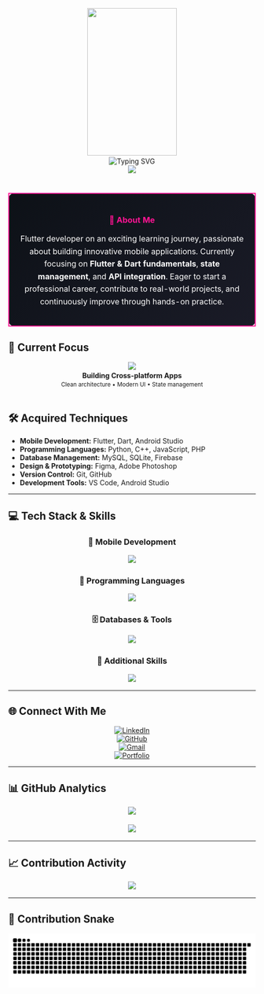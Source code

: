 

<!-- 🌸 Animated Header -->
<div align="center">
  <img width="60%" height="300" src="https://media4.giphy.com/media/v1.Y2lkPTc5MGI3NjExN25qeXlja3F2eGhvenp1eHM1ZTQxYzIxOTRscmVrM29pZXA1cHExMyZlcD12MV9pbnRlcm5hbF9naWZfYnlfaWQmY3Q9Zw/L1R1tvI9svkIWwpVYr/giphy.gif"/>
</div>

<!-- ✨ Typing Intro -->
<div align="center">
  <img src="https://readme-typing-svg.herokuapp.com?font=Fira+Code&weight=700&size=40&pause=1000&color=FF1493&center=true&vCenter=true&width=800&height=100&lines=Hi+There!+👋;I'm+Mariam+Ibrahim;Flutter+Developer+🩷;Mobile+App+Enthusiast+📱" alt="Typing SVG" />
</div>

<div align="center">
  <img src="https://user-images.githubusercontent.com/74038190/212284158-e840e285-664b-44d7-b79b-e264b5e54825.gif" width="200"/>
</div>
<br>
<!-- About Me Section -->  
<div align="center" style="margin: 20px 0;">  
  <table>  
    <tr>  
      <td align="center" style="padding: 20px; border: 2px solid #FF1493; border-radius: 10px; background: linear-gradient(135deg, #0D1117 0%, #1a1b27 100%);">  
        <h3 style="color: #FF1493; margin-bottom: 15px;">💫 About Me</h3>  
        <p style="font-size: 16px; color: #FFFFFF; line-height: 1.6; max-width: 600px;">  
          Flutter developer on an exciting learning journey, passionate about building innovative mobile applications.   
          Currently focusing on <strong>Flutter & Dart fundamentals</strong>, <strong>state management</strong>, and <strong>API integration</strong>.   
          Eager to start a professional career, contribute to real-world projects, and continuously improve through hands-on practice.  
        </p>  
      </td>  
    </tr>  
  </table>  
</div>  

## 🎯 Current Focus
<div align="center">
 <img src="https://user-images.githubusercontent.com/74038190/216644497-1951db19-8f3d-4e44-ac08-8e9d7e0d94a7.gif" width="100"/>
 <br><strong>Building Cross-platform Apps</strong>  
 <small><br>Clean architecture • Modern UI • State management</small>
</div>

<br>

## 🛠️ Acquired Techniques

- **Mobile Development:** Flutter, Dart, Android Studio  
- **Programming Languages:** Python, C++, JavaScript, PHP  
- **Database Management:** MySQL, SQLite, Firebase  
- **Design & Prototyping:** Figma, Adobe Photoshop  
- **Version Control:** Git, GitHub  
- **Development Tools:** VS Code, Android Studio  

---

## 💻 Tech Stack & Skills
<div align="center">

### 🎨 Mobile Development  
<img src="https://skillicons.dev/icons?i=flutter,dart,androidstudio" />

### 🔧 Programming Languages  
<img src="https://skillicons.dev/icons?i=python,cpp,js,php,html,css" />

### 🗄️ Databases & Tools  
<img src="https://skillicons.dev/icons?i=mysql,sqlite,firebase,git,github,vscode,figma" />

### 🎨 Additional Skills  
<img src="https://skillicons.dev/icons?i=nodejs,react,photoshop" />

</div>

---

## 🌐 Connect With Me
<div align="center">

[![LinkedIn](https://img.shields.io/badge/LinkedIn-0A66C2?style=for-the-badge&logo=linkedin&logoColor=white)](https://www.linkedin.com/in/mariam-ibrahim-b95743307)  
[![GitHub](https://img.shields.io/badge/GitHub-181717?style=for-the-badge&logo=github&logoColor=white)](https://github.com/mariomaibrahim)  
[![Gmail](https://img.shields.io/badge/Email-D14836?style=for-the-badge&logo=gmail&logoColor=white)](mailto:mariamibrahim23555@gmail.com)  
[![Portfolio](https://img.shields.io/badge/Portfolio-FF69B4?style=for-the-badge&logo=flutter&logoColor=white)](https://github.com/mariomaibrahim)

</div>

---

## 📊 GitHub Analytics
<div align="center">
  <img height="180em" src="https://github-readme-stats.vercel.app/api/top-langs/?username=mariomaibrahim&layout=compact&langs_count=7&theme=radical&hide_border=true&bg_color=0D1117&title_color=FF1493&text_color=FFFFFF"/>
  <br><br>
  <img src="https://streak-stats.demolab.com/?user=mariomaibrahim&theme=radical&hide_border=true&background=0D1117&stroke=FF1493&ring=00D9FF&fire=FF1493&currStreakLabel=FFFFFF" />
</div>

---

## 📈 Contribution Activity
<div align="center">
  <img src="https://github-readme-activity-graph.vercel.app/graph?username=mariomaibrahim&custom_title=Mariam's%20GitHub%20Activity%20Graph&bg_color=0D1117&color=FF1493&line=00D9FF&point=FFFFFF&area_color=FF1493&title_color=FFFFFF&area=true" />
</div>

---

## 🐍 Contribution Snake
<div align="center">
  <img src="https://github.com/7oSkaaa/7oSkaaa/blob/output/github-contribution-grid-snake.svg?" />
</div>

